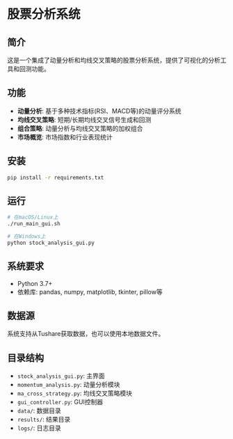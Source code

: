 # 股票分析系统

## 简介
这是一个集成了动量分析和均线交叉策略的股票分析系统，提供了可视化的分析工具和回测功能。

## 功能
- **动量分析**: 基于多种技术指标(RSI、MACD等)的动量评分系统
- **均线交叉策略**: 短期/长期均线交叉信号生成和回测
- **组合策略**: 动量分析与均线交叉策略的加权组合
- **市场概览**: 市场指数和行业表现统计

## 安装
```bash
pip install -r requirements.txt
```

## 运行
```bash
# 在macOS/Linux上
./run_main_gui.sh

# 在Windows上
python stock_analysis_gui.py
```

## 系统要求
- Python 3.7+
- 依赖库: pandas, numpy, matplotlib, tkinter, pillow等

## 数据源
系统支持从Tushare获取数据，也可以使用本地数据文件。

## 目录结构
- `stock_analysis_gui.py`: 主界面
- `momentum_analysis.py`: 动量分析模块
- `ma_cross_strategy.py`: 均线交叉策略模块
- `gui_controller.py`: GUI控制器
- `data/`: 数据目录
- `results/`: 结果目录
- `logs/`: 日志目录
